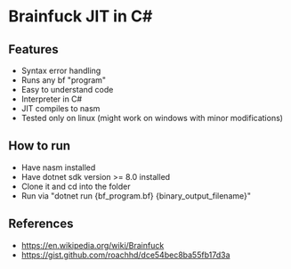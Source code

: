 # Brainfuck JIT in C#

## Features
- Syntax error handling
- Runs any bf "program"
- Easy to understand code
- Interpreter in C#
- JIT compiles to nasm
- Tested only on linux (might work on windows with minor modifications)

## How to run
- Have nasm installed
- Have dotnet sdk version >= 8.0 installed
- Clone it and cd into the folder
- Run via "dotnet run {bf_program.bf} {binary_output_filename}"

## References
- https://en.wikipedia.org/wiki/Brainfuck
- https://gist.github.com/roachhd/dce54bec8ba55fb17d3a
